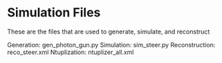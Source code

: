 # Simulation Files

These are the files that are used to generate, simulate, and reconstruct

Generation: gen_photon_gun.py
Simulation: sim_steer.py
Reconstruction: reco_steer.xml
Ntuplization: ntuplizer_all.xml